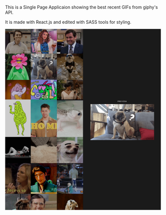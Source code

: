 This is a Single Page Applicaion showing the best recent GIFs from giphy's API.

It is made with React.js and edited with SASS tools for styling.



![preview](/src/img/giphyss.png)